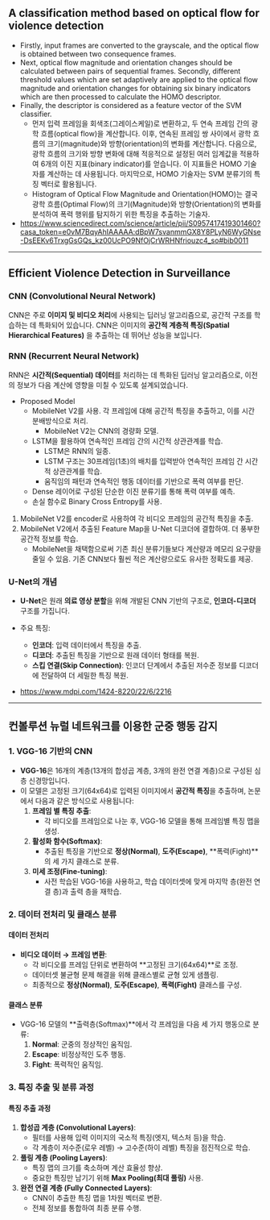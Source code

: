 
## A classification method based on optical flow for violence detection

- Firstly, input frames are converted to the grayscale, and the optical flow is obtained between two consequence frames. 
- Next, optical flow magnitude and orientation changes should be calculated between pairs of sequential frames. Secondly, different threshold values which are set adaptively are applied to the optical flow magnitude and orientation changes for obtaining six binary indicators which are then processed to calculate the HOMO descriptor. 
- Finally, the descriptor is considered as a feature vector of the SVM classifier.
	- 먼저 입력 프레임을 회색조(그레이스케일)로 변환하고, 두 연속 프레임 간의 광학 흐름(optical flow)을 계산합니다. 이후, 연속된 프레임 쌍 사이에서 광학 흐름의 크기(magnitude)와 방향(orientation)의 변화를 계산합니다. 다음으로, 광학 흐름의 크기와 방향 변화에 대해 적응적으로 설정된 여러 임계값을 적용하여 6개의 이진 지표(binary indicator)를 얻습니다. 이 지표들은 HOMO 기술자를 계산하는 데 사용됩니다. 마지막으로, HOMO 기술자는 SVM 분류기의 특징 벡터로 활용됩니다.
	- Histogram of Optical Flow Magnitude and Orientation(HOMO)는 결국 광학 흐름(Optimal Flow)의 크기(Magnitude)와 방향(Orientation)의 변화를 분석하여 폭력 행위를 탐지하기 위한 특징을 추출하는 기술자.
- https://www.sciencedirect.com/science/article/pii/S0957417419301460?casa_token=e0vM7BqyAhIAAAAA:dBpW7svanmmGX8Y8PLyN6WyGNse-DsEEKv6TrxgGsGQs_kz00UcPO9NfOjCrWRHNfriouzc4_so#bib0011


---
##  Efficient Violence Detection in Surveillance

### CNN (Convolutional Neural Network)
CNN은 주로 **이미지 및 비디오 처리**에 사용되는 딥러닝 알고리즘으로, 공간적 구조를 학습하는 데 특화되어 있습니다. CNN은 이미지의 **공간적 계층적 특징(Spatial Hierarchical Features)** 을 추출하는 데 뛰어난 성능을 보입니다.

### RNN (Recurrent Neural Network)
RNN은 **시간적(Sequential) 데이터**를 처리하는 데 특화된 딥러닝 알고리즘으로, 이전의 정보가 다음 계산에 영향을 미칠 수 있도록 설계되었습니다.

- Proposed Model
	- MobileNet V2를 사용. 각 프레임에 대해 공간적 특징을 추출하고, 이를 시간 분배방식으로 처리.
		- MobileNet V2는 CNN의 경량화 모델.
	- LSTM을 활용하여 연속적인 프레임 간의 시간적 상관관계를 학습.
		- LSTM은 RNN의 일종.
		- LSTM 구조는 30프레임(1초)의 배치를 입력받아 연속적인 프레임 간 시간적 상관관계를 학습.
		- 움직임의 패턴과 연속적인 행동 데이터를 기반으로 폭력 여부를 판단.
	- Dense 레이어로 구성된 단순한 이진 분류기를 통해 폭력 여부를 예측.
	- 손실 함수로 Binary Cross Entropy를 사용.
1. MobileNet V2를 encoder로 사용하여 각 비디오 프레임의 공간적 특징을 추출.
2. MobileNet V2에서 추출된 Feature Map을 U-Net 디코더에 결합하여. 더 풍부한 공간적 정보를 학습.
	- MobileNet을 채택함으로써 기존 최신 분류기들보다 계산량과 메모리 요구량을 줄일 수 있음. 기존 CNN보다 훨씬 적은 계산량으로도 유사한 정확도를 제공.
### U-Net의 개념
- **U-Net**은 원래 **의료 영상 분할**을 위해 개발된 CNN 기반의 구조로, **인코더-디코더** 구조를 가집니다.
- 주요 특징:
    - **인코더**: 입력 데이터에서 특징을 추출.
    - **디코더**: 추출된 특징을 기반으로 원래 데이터 형태를 복원.
    - **스킵 연결(Skip Connection)**: 인코더 단계에서 추출된 저수준 정보를 디코더에 전달하여 더 세밀한 특징 복원.


- https://www.mdpi.com/1424-8220/22/6/2216
---

## 컨볼루션 뉴럴 네트워크를 이용한 군중 행동 감지
### 1. VGG-16 기반의 CNN
- **VGG-16**은 16개의 계층(13개의 합성곱 계층, 3개의 완전 연결 계층)으로 구성된 심층 신경망입니다.
- 이 모델은 고정된 크기(64x64)로 입력된 이미지에서 **공간적 특징**을 추출하며, 논문에서 다음과 같은 방식으로 사용됩니다:
    1. **프레임 별 특징 추출**:
        - 각 비디오를 프레임으로 나눈 후, VGG-16 모델을 통해 프레임별 특징 맵을 생성.
    2. **활성화 함수(Softmax)**:
        - 추출된 특징을 기반으로 **정상(Normal)**, **도주(Escape)**, **폭력(Fight)**의 세 가지 클래스로 분류.
    3. **미세 조정(Fine-tuning)**:
        - 사전 학습된 VGG-16을 사용하고, 학습 데이터셋에 맞게 마지막 층(완전 연결 층)과 출력 층을 재학습.
### 2. 데이터 전처리 및 클래스 분류
#### **데이터 전처리**
- **비디오 데이터 → 프레임 변환**:
    - 각 비디오를 프레임 단위로 변환하여 **고정된 크기(64x64)**로 조정.
    - 데이터셋 불균형 문제 해결을 위해 클래스별로 균형 있게 샘플링.
    - 최종적으로 **정상(Normal)**, **도주(Escape)**, **폭력(Fight)** 클래스를 구성.
#### **클래스 분류**
- VGG-16 모델의 **출력층(Softmax)**에서 각 프레임을 다음 세 가지 행동으로 분류:
    1. **Normal**: 군중의 정상적인 움직임.
    2. **Escape**: 비정상적인 도주 행동.
    3. **Fight**: 폭력적인 움직임.
### 3. 특징 추출 및 분류 과정

#### **특징 추출 과정**
1. **합성곱 계층 (Convolutional Layers)**:
    - 필터를 사용해 입력 이미지의 국소적 특징(엣지, 텍스처 등)을 학습.
    - 각 계층이 저수준(로우 레벨) → 고수준(하이 레벨) 특징을 점진적으로 학습.
2. **풀링 계층 (Pooling Layers)**:
    - 특징 맵의 크기를 축소하며 계산 효율성 향상.
    - 중요한 특징만 남기기 위해 **Max Pooling(최대 풀링)** 사용.
3. **완전 연결 계층 (Fully Connected Layers)**:
    - CNN이 추출한 특징 맵을 1차원 벡터로 변환.
    - 전체 정보를 통합하여 최종 분류 수행.

